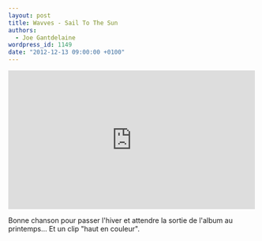 ```yaml
---
layout: post
title: Wavves - Sail To The Sun
authors:
  - Joe Gantdelaine
wordpress_id: 1149
date: "2012-12-13 09:00:00 +0100"
---
```


<iframe width="500" height="281" src="http://www.youtube.com/embed/lfPNbZB6PvM?rel=0" frameborder="0" allowfullscreen></iframe>

Bonne chanson pour passer l'hiver et attendre la sortie de l'album au printemps…
Et un clip "haut en couleur".
